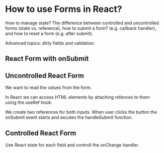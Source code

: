 # How to use Forms in React?

How to manage state? The difference between controlled and uncontrolled forms
(state vs. reference), how to submit a form? (e.g. callback handler), and how to
reset a form (e.g. after submit).

Advanced topics: dirty fields and validation.

## React Form with onSubmit

## Uncontrolled React Form

We want to read the values from the form.

In React we can access HTML elements by attaching refences to them using the useRef hook.

We create two references for both inputs. When user clicks the button the onSubmit event starts and excutes the handleSubmit function.

## Controlled React Form

Use React state for each field and controll the onChange handler.
